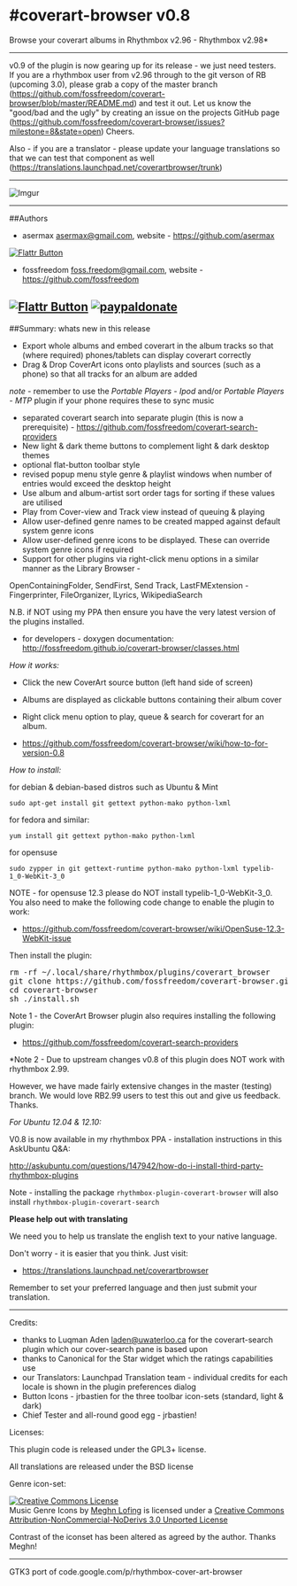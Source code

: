 #coverart-browser v0.8
================

Browse your coverart albums in Rhythmbox v2.96 - Rhythmbox v2.98*

---------- 

v0.9 of the plugin is now gearing up for its release - we just need testers.  
If you are a rhythmbox user from v2.96 through to the git verson of RB (upcoming 3.0), 
please grab a copy of the master branch (https://github.com/fossfreedom/coverart-browser/blob/master/README.md) and 
test it out.  Let us know the "good/bad and the ugly" by creating an issue on the projects GitHub page 
(https://github.com/fossfreedom/coverart-browser/issues?milestone=8&state=open) Cheers.

Also - if you are a translator - please update your language translations so that we can test that component as well 
(https://translations.launchpad.net/coverartbrowser/trunk)

------------

![Imgur](http://i.imgur.com/yXYmcOt.png)

-----------

##Authors

 - asermax <asermax@gmail.com>, website - https://github.com/asermax

[![Flattr Button](http://api.flattr.com/button/button-compact-static-100x17.png "Flattr This!")](http://flattr.com/thing/1262052/asermax-on-GitHub "asermax")

 - fossfreedom <foss.freedom@gmail.com>, website - https://github.com/fossfreedom

[![Flattr Button](http://api.flattr.com/button/button-compact-static-100x17.png "Flattr This!")](http://flattr.com/thing/1811704/ "fossfreedom")  [![paypaldonate](https://www.paypalobjects.com/en_GB/i/btn/btn_donate_SM.gif)](https://www.paypal.com/cgi-bin/webscr?cmd=_s-xclick&hosted_button_id=KBV682WJ3BDGL)
-----------

##Summary: whats new in this release

 - Export whole albums and embed coverart in the album tracks so that (where required) phones/tablets can display coverart correctly
 - Drag & Drop CoverArt icons onto playlists and sources (such as a phone) so that all tracks for an album are added

*note* - remember to use the *Portable Players - Ipod* and/or *Portable Players - MTP* plugin if your phone requires these to sync music

 - separated coverart search into separate plugin (this is now a prerequisite) - https://github.com/fossfreedom/coverart-search-providers
 - New light & dark theme buttons to complement light & dark desktop themes
 - optional flat-button toolbar style
 - revised popup menu style genre & playlist windows when number of entries would exceed the desktop height
 - Use album and album-artist sort order tags for sorting if these values are utilised
 - Play from Cover-view and Track view instead of queuing & playing
 - Allow user-defined genre names to be created mapped against default system genre icons
 - Allow user-defined genre icons to be displayed. These can override system genre icons if required
 - Support for other plugins via right-click menu options in a similar manner as the Library Browser - 

 OpenContainingFolder, SendFirst, Send Track, LastFMExtension - Fingerprinter, FileOrganizer, lLyrics, WikipediaSearch

 N.B. if NOT using my PPA then ensure you have the very latest version of the plugins installed.

 - for developers - doxygen documentation: http://fossfreedom.github.io/coverart-browser/classes.html

*How it works:*

 - Click the new CoverArt source button (left hand side of screen)
 - Albums are displayed as clickable buttons containing their album cover
 - Right click menu option to play, queue & search for coverart for an album.
 
 - https://github.com/fossfreedom/coverart-browser/wiki/how-to-for-version-0.8

*How to install:*

for debian & debian-based distros such as Ubuntu & Mint

    sudo apt-get install git gettext python-mako python-lxml

for fedora and similar:

    yum install git gettext python-mako python-lxml
    
for opensuse

    sudo zypper in git gettext-runtime python-mako python-lxml typelib-1_0-WebKit-3_0
    
NOTE - for opensuse 12.3 please do NOT install typelib-1_0-WebKit-3_0.  You also need to make
the following code change to enable the plugin to work:

 - https://github.com/fossfreedom/coverart-browser/wiki/OpenSuse-12.3-WebKit-issue


Then install the plugin:

<pre>
rm -rf ~/.local/share/rhythmbox/plugins/coverart_browser
git clone https://github.com/fossfreedom/coverart-browser.git
cd coverart-browser
sh ./install.sh
</pre>

Note 1 - the CoverArt Browser plugin also requires installing the following plugin:

 - https://github.com/fossfreedom/coverart-search-providers
 
*Note 2 - Due to upstream changes v0.8 of this plugin does NOT work with rhythmbox 2.99.  

However, we have made fairly extensive changes in the master (testing) branch.  We would love RB2.99 users to
test this out and give us feedback.  Thanks.

*For Ubuntu 12.04 & 12.10:* 

V0.8 is now available in my rhythmbox PPA - installation instructions in this AskUbuntu Q&A:

http://askubuntu.com/questions/147942/how-do-i-install-third-party-rhythmbox-plugins

Note - installing the package `rhythmbox-plugin-coverart-browser` will also install `rhythmbox-plugin-coverart-search`

**Please help out with translating**

We need you to help us translate the english text to your native language.

Don't worry - it is easier that you think. Just visit:

 - https://translations.launchpad.net/coverartbrowser

Remember to set your preferred language and then just submit your translation.

-------

Credits:

 - thanks to Luqman Aden <laden@uwaterloo.ca> for the coverart-search plugin which our cover-search pane is based upon
 - thanks to Canonical for the Star widget which the ratings capabilities use
 - our Translators: Launchpad Translation team - individual credits for each locale is shown in the plugin preferences dialog
 - Button Icons - jrbastien for the three toolbar icon-sets (standard, light & dark)
 - Chief Tester and all-round good egg - jrbastien!

 Licenses:

 This plugin code is released under the GPL3+ license.

 All translations are released under the BSD license

 Genre icon-set:
 
 <a rel="license" href="http://creativecommons.org/licenses/by-nc-nd/3.0/deed.en_US"><img alt="Creative Commons License" style="border-width:0" src="http://i.creativecommons.org/l/by-nc-nd/3.0/80x15.png" /></a><br /><span xmlns:dct="http://purl.org/dc/terms/" href="http://purl.org/dc/dcmitype/StillImage" property="dct:title" rel="dct:type">Music Genre Icons</span> by <a xmlns:cc="http://creativecommons.org/ns#" href="http://meghnlofing.com" property="cc:attributionName" rel="cc:attributionURL">Meghn Lofing</a> is licensed under a <a rel="license" href="http://creativecommons.org/licenses/by-nc-nd/3.0/deed.en_US">Creative Commons Attribution-NonCommercial-NoDerivs 3.0 Unported License</a>

Contrast of the iconset has been altered as agreed by the author.  Thanks Meghn!

------

GTK3 port of code.google.com/p/rhythmbox-cover-art-browser
